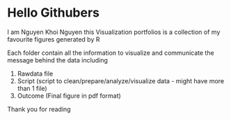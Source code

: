 # Hello Githubers
I am Nguyen Khoi Nguyen this Visualization portfolios is a collection of my favourite figures generated by R

Each folder contain  all the information to visualize and communicate the message behind the data including

1. Rawdata file
2. Script (script to clean/prepare/analyze/visualize data - might have more than 1 file)
3. Outcome (Final figure in pdf format) 

Thank you for reading

